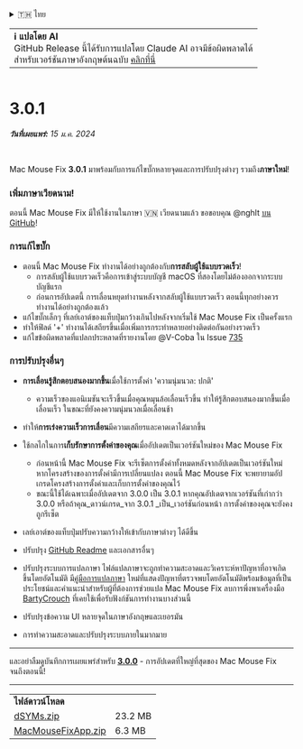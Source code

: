 <details>
<summary>🇹🇭 ไทย</summary>

[🇬🇧 English (GitHub)](https://github.com/noah-nuebling/mac-mouse-fix/releases/tag/3.0.1)\
[🇦🇩 Català](https://redirect.macmousefix.com/?target=mmf-release&tag=3.0.1&locale=ca)\
[🇩🇪 Deutsch](https://redirect.macmousefix.com/?target=mmf-release&tag=3.0.1&locale=de)\
[🇪🇸 Español](https://redirect.macmousefix.com/?target=mmf-release&tag=3.0.1&locale=es)\
[🇫🇷 Français](https://redirect.macmousefix.com/?target=mmf-release&tag=3.0.1&locale=fr)\
[🇮🇩 Indonesia](https://redirect.macmousefix.com/?target=mmf-release&tag=3.0.1&locale=id)\
[🇮🇹 Italiano](https://redirect.macmousefix.com/?target=mmf-release&tag=3.0.1&locale=it)\
[🇭🇺 Magyar](https://redirect.macmousefix.com/?target=mmf-release&tag=3.0.1&locale=hu)\
[🇳🇱 Nederlands](https://redirect.macmousefix.com/?target=mmf-release&tag=3.0.1&locale=nl)\
[🇵🇱 Polski](https://redirect.macmousefix.com/?target=mmf-release&tag=3.0.1&locale=pl)\
[🇧🇷 Português (Brasil)](https://redirect.macmousefix.com/?target=mmf-release&tag=3.0.1&locale=pt-BR)\
[🇵🇹 Português (Portugal)](https://redirect.macmousefix.com/?target=mmf-release&tag=3.0.1&locale=pt-PT)\
[🇷🇴 Română](https://redirect.macmousefix.com/?target=mmf-release&tag=3.0.1&locale=ro)\
[🇸🇪 Svenska](https://redirect.macmousefix.com/?target=mmf-release&tag=3.0.1&locale=sv)\
[🇻🇳 Tiếng Việt](https://redirect.macmousefix.com/?target=mmf-release&tag=3.0.1&locale=vi)\
[🇹🇷 Türkçe](https://redirect.macmousefix.com/?target=mmf-release&tag=3.0.1&locale=tr)\
[🇨🇿 Čeština](https://redirect.macmousefix.com/?target=mmf-release&tag=3.0.1&locale=cs)\
[🇬🇷 Ελληνικά](https://redirect.macmousefix.com/?target=mmf-release&tag=3.0.1&locale=el)\
[🇷🇺 Русский](https://redirect.macmousefix.com/?target=mmf-release&tag=3.0.1&locale=ru)\
[🇺🇦 Українська](https://redirect.macmousefix.com/?target=mmf-release&tag=3.0.1&locale=uk)\
[🇮🇱 עברית](https://redirect.macmousefix.com/?target=mmf-release&tag=3.0.1&locale=he)\
[🇸🇦 العربية](https://redirect.macmousefix.com/?target=mmf-release&tag=3.0.1&locale=ar)\
[🇮🇳 हिन्दी](https://redirect.macmousefix.com/?target=mmf-release&tag=3.0.1&locale=hi)\
**🇹🇭 ไทย**\
[🇨🇳 中文 (简体)](https://redirect.macmousefix.com/?target=mmf-release&tag=3.0.1&locale=zh-Hans)\
[🇨🇳 中文 (繁體)](https://redirect.macmousefix.com/?target=mmf-release&tag=3.0.1&locale=zh-Hant)\
[🇭🇰 中文（香港)](https://redirect.macmousefix.com/?target=mmf-release&tag=3.0.1&locale=zh-HK)\
[🇯🇵 日本語](https://redirect.macmousefix.com/?target=mmf-release&tag=3.0.1&locale=ja)\
[🇰🇷 한국어](https://redirect.macmousefix.com/?target=mmf-release&tag=3.0.1&locale=ko)\
[Help translate Mac Mouse Fix to different languages!](https://github.com/noah-nuebling/mac-mouse-fix/discussions/731)
</details>
<table align=><td>
<b>ℹ️ แปลโดย AI</b><br>
GitHub Release นี้ได้รับการแปลโดย Claude AI อาจมีข้อผิดพลาดได้<br>
สำหรับเวอร์ชันภาษาอังกฤษต้นฉบับ <a href="https://github.com/noah-nuebling/mac-mouse-fix/releases/tag/3.0.1">คลิกที่นี่</a>
</td></table>

<table></table>

# 3.0.1
***วันที่เผยแพร่:** 15 ม.ค. 2024*

<br>

Mac Mouse Fix **3.0.1** มาพร้อมกับการแก้ไขบั๊กหลายจุดและการปรับปรุงต่างๆ รวมถึง**ภาษาใหม่**!

### เพิ่มภาษาเวียดนาม!

ตอนนี้ Mac Mouse Fix มีให้ใช้งานในภาษา 🇻🇳 เวียดนามแล้ว ขอขอบคุณ @nghlt [บน GitHub](https://GitHub.com/nghlt)!

### การแก้ไขบั๊ก

- ตอนนี้ Mac Mouse Fix ทำงานได้อย่างถูกต้องกับ**การสลับผู้ใช้แบบรวดเร็ว**!
  - การสลับผู้ใช้แบบรวดเร็วคือการเข้าสู่ระบบบัญชี macOS ที่สองโดยไม่ต้องออกจากระบบบัญชีแรก
  - ก่อนการอัปเดตนี้ การเลื่อนหยุดทำงานหลังจากสลับผู้ใช้แบบรวดเร็ว ตอนนี้ทุกอย่างควรทำงานได้อย่างถูกต้องแล้ว
- แก้ไขบั๊กเล็กๆ ที่เลย์เอาต์ของแท็บปุ่มกว้างเกินไปหลังจากเริ่มใช้ Mac Mouse Fix เป็นครั้งแรก
- ทำให้ฟิลด์ '+' ทำงานได้เสถียรขึ้นเมื่อเพิ่มการกระทำหลายอย่างติดต่อกันอย่างรวดเร็ว
- แก้ไขข้อผิดพลาดที่แปลกประหลาดที่รายงานโดย @V-Coba ใน Issue [735](https://github.com/noah-nuebling/mac-mouse-fix/issues/735)

### การปรับปรุงอื่นๆ

- **การเลื่อนรู้สึกตอบสนองมากขึ้น**เมื่อใช้การตั้งค่า 'ความนุ่มนวล: ปกติ'
  - ความเร็วของแอนิเมชันจะเร็วขึ้นเมื่อคุณหมุนล้อเลื่อนเร็วขึ้น ทำให้รู้สึกตอบสนองมากขึ้นเมื่อเลื่อนเร็ว ในขณะที่ยังคงความนุ่มนวลเมื่อเลื่อนช้า

- ทำให้**การเร่งความเร็วการเลื่อน**มีความเสถียรและคาดเดาได้มากขึ้น
- ใช้กลไกในการ**เก็บรักษาการตั้งค่าของคุณ**เมื่ออัปเดตเป็นเวอร์ชันใหม่ของ Mac Mouse Fix
  - ก่อนหน้านี้ Mac Mouse Fix จะรีเซ็ตการตั้งค่าทั้งหมดหลังจากอัปเดตเป็นเวอร์ชันใหม่ หากโครงสร้างของการตั้งค่ามีการเปลี่ยนแปลง ตอนนี้ Mac Mouse Fix จะพยายามอัปเกรดโครงสร้างการตั้งค่าและเก็บการตั้งค่าของคุณไว้
  - ขณะนี้ใช้ได้เฉพาะเมื่ออัปเดตจาก 3.0.0 เป็น 3.0.1 หากคุณอัปเดตจากเวอร์ชันที่เก่ากว่า 3.0.0 หรือถ้าคุณ_ดาวน์เกรด_จาก 3.0.1 _เป็น_เวอร์ชันก่อนหน้า การตั้งค่าของคุณจะยังคงถูกรีเซ็ต
- เลย์เอาต์ของแท็บปุ่มปรับความกว้างให้เข้ากับภาษาต่างๆ ได้ดีขึ้น
- ปรับปรุง [GitHub Readme](https://github.com/noah-nuebling/mac-mouse-fix#background) และเอกสารอื่นๆ
- ปรับปรุงระบบการแปลภาษา ไฟล์แปลภาษาจะถูกทำความสะอาดและวิเคราะห์หาปัญหาที่อาจเกิดขึ้นโดยอัตโนมัติ มี[คู่มือการแปลภาษา](https://github.com/noah-nuebling/mac-mouse-fix/discussions/731) ใหม่ที่แสดงปัญหาที่ตรวจพบโดยอัตโนมัติพร้อมข้อมูลที่เป็นประโยชน์และคำแนะนำสำหรับผู้ที่ต้องการช่วยแปล Mac Mouse Fix ลบการพึ่งพาเครื่องมือ [BartyCrouch](https://github.com/FlineDev/BartyCrouch) ที่เคยใช้เพื่อรับฟังก์ชันการทำงานบางส่วนนี้
- ปรับปรุงข้อความ UI หลายจุดในภาษาอังกฤษและเยอรมัน
- การทำความสะอาดและปรับปรุงระบบภายในมากมาย

---

และอย่าลืมดูบันทึกการเผยแพร่สำหรับ [**3.0.0**](https://redirect.macmousefix.com/?target=mmf-release&tag=3.0.0&locale=th) - การอัปเดตที่ใหญ่ที่สุดของ Mac Mouse Fix จนถึงตอนนี้!

---

<table align="start">
<tr>
    <td colspan=2>
        <b>ไฟล์ดาวน์โหลด</b>
    </td>
</tr>
<tr>
    <td><a href="https://github.com/noah-nuebling/mac-mouse-fix/releases/download/3.0.1/dSYMs.zip">dSYMs.zip</a></td>
    <td>23.2 MB</td>
</tr>
<tr>
    <td><a href="https://github.com/noah-nuebling/mac-mouse-fix/releases/download/3.0.1/MacMouseFixApp.zip">MacMouseFixApp.zip</a></td>
    <td>6.3 MB</td>
</tr>
</table>